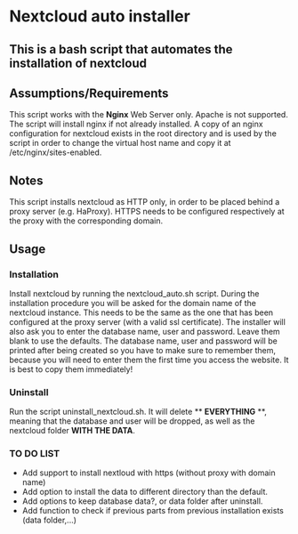 # Nextcloud auto installer

## This is a bash script that automates the installation of nextcloud

## Assumptions/Requirements
<p>This script works with the <b>Nginx</b> Web Server only. Apache is not supported. The script will install nginx if not already installed. A copy of an nginx configuration for nextcloud exists in the root directory and is used by the script in order to change the virtual host name and copy it at /etc/nginx/sites-enabled.</p>

## Notes
<p>This script installs nextcloud as HTTP only, in order to be placed behind a proxy server (e.g. HaProxy). HTTPS needs to be configured respectively at the proxy with the corresponding domain. </p>

## Usage
### Installation
<p>Install nextcloud by running the nextcloud_auto.sh script. During the installation procedure you will be asked for the domain name of the nextcloud instance. This needs to be the same as the one that has been configured at the proxy server (with a valid ssl certificate). The installer will also ask you to enter the database name, user and password. Leave them blank to use the defaults. The database name, user and password will be printed after being created so you have to make sure to remember them, because you will need to enter them the first time you access the website. It is best to copy them immediately!</p>

### Uninstall
<p>Run the script uninstall_nextcloud.sh. It will delete ** <b>EVERYTHING</b> **, meaning that the database and user will be dropped, as well as the nextcloud folder <b>WITH THE DATA</b>.</p>

### TO DO LIST
- Add support to install nextloud with https (without proxy with domain name)
- Add option to install the data to different directory than the default.
- Add options to keep database data?, or data folder after uninstall.
- Add function to check if previous parts from previous installation exists (data folder,...)
